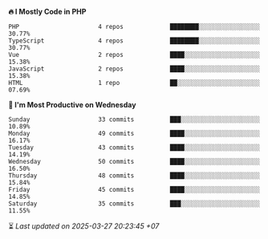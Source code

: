 <!--START_SECTION:readme-stats-->
**🔥 I Mostly Code in PHP**

```text
PHP                      4 repos             ████████░░░░░░░░░░░░░░░░░   30.77%
TypeScript               4 repos             ████████░░░░░░░░░░░░░░░░░   30.77%
Vue                      2 repos             ████░░░░░░░░░░░░░░░░░░░░░   15.38%
JavaScript               2 repos             ████░░░░░░░░░░░░░░░░░░░░░   15.38%
HTML                     1 repo              ██░░░░░░░░░░░░░░░░░░░░░░░   07.69%
```

**📅 I'm Most Productive on Wednesday**

```text
Sunday                   33 commits          ███░░░░░░░░░░░░░░░░░░░░░░   10.89%
Monday                   49 commits          ████░░░░░░░░░░░░░░░░░░░░░   16.17%
Tuesday                  43 commits          ████░░░░░░░░░░░░░░░░░░░░░   14.19%
Wednesday                50 commits          ████░░░░░░░░░░░░░░░░░░░░░   16.50%
Thursday                 48 commits          ████░░░░░░░░░░░░░░░░░░░░░   15.84%
Friday                   45 commits          ████░░░░░░░░░░░░░░░░░░░░░   14.85%
Saturday                 35 commits          ███░░░░░░░░░░░░░░░░░░░░░░   11.55%
```



⏳ *Last updated on 2025-03-27 20:23:45 +07*
<!--END_SECTION:readme-stats-->
